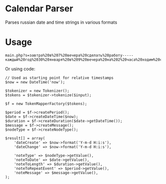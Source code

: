Calendar Parser
===============
Parses russian date and time strings in various formats

Usage
=====
    main.php?s=завтра%20в%207%20вечера%20сделать%20работу-----каждый%20год%2030%20января%20в%209%20вечера%20на%202%20часа%20ходим%20с%20мужиками%20в%20баню

Or using code:

    // Used as starting point for relative timestamps
    $now = new DateTime('now');

    $tokenizer = new Tokenizer();
   	$tokens = $tokenizer->tokenize($input);

   	$f = new TokenMapperFactory($tokens);

   	$period = $f->createPeriod();
    $date = $f->createDateTime($now);
    $duration = $f->createDuration($date->getDateTime());
    $message = $f->createMessage();
    $nodeType = $f->createNodeType();

    $result[] = array(
        'dateCreate' => $now->format('Y-m-d H:i:s'),
        'dateChange' => $now->format('Y-m-d H:i:s'),

        'noteType' => $nodeType->getValue(),
        'noteToDate' => $date->getValue(),
        'noteToLength' => $duration->getValue(),
        'noteToRepeatEvent' => $period->getValue(),
        'noteMessage' => $message->getValue(),
    );